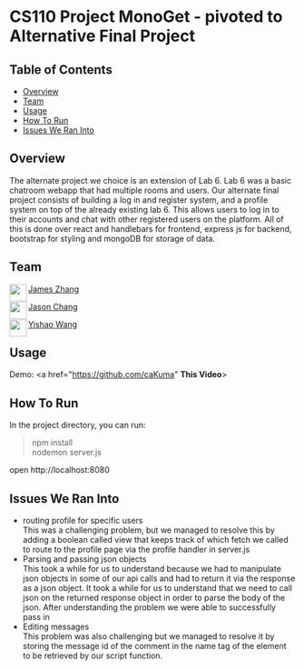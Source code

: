 # CS110 Project MonoGet - pivoted to Alternative Final Project

## Table of Contents
- [Overview](#overview)
- [Team](#team)
- [Usage](#usage)
- [How To Run](#how-to-run)
- [Issues We Ran Into](#issues-we-ran-into)


## Overview
The alternate project we choice is an extension of Lab 6. Lab 6 was a basic chatroom webapp that had multiple rooms and users. Our alternate final project consists of building a log in and register system, and a profile system on top of the already existing lab 6. This allows users to log in to their accounts and chat with other registered users on the platform. All of this is done over react and handlebars for frontend, express js for backend, bootstrap for styling and mongoDB for storage of data. 

## Team
<a href="https://github.com/MachineLearningAmateur" target="_blank"><img src="https://avatars3.githubusercontent.com/u/50182455?s=400&v=4" align="left" height="30px">James Zhang </a>

<a href="https://github.com/msalloum" target="_blank"><img src="https://avatars3.githubusercontent.com/u/50182455?s=400&v=4" align="left" height="30px">Jason Chang </a>

<a href="https://github.com/caKuma" target="_blank"><img src="https://avatars3.githubusercontent.com/u/19195878?s=400&v=4" align="left" height="30px">Yishao Wang </a>

## Usage
Demo: <a href="https://github.com/caKuma" <b>This Video</b>>

<Screenshot of application>

## How To Run
In the project directory, you can run:
>npm install\
>nodemon server.js

open http://localhost:8080
  
## Issues We Ran Into
  - routing profile for specific users\
    This was a challenging problem, but we managed to resolve this by adding a boolean called view that keeps track of which fetch we called to route to the profile 
    page via the profile handler in server.js
  - Parsing and passing json objects\
    This took a while for us to understand because we had to manipulate json objects in some of our api calls and had to return it via the response as a json object.
    It took a while for us to understand that we need to call json on the returned response object in order to parse the body of the json. After understanding the 
    problem we were able to successfully pass in 
  - Editing messages\
    This problem was also challenging but we managed to resolve it by storing the message id of the comment in the name tag of the element to be retrieved by our  script function. 
